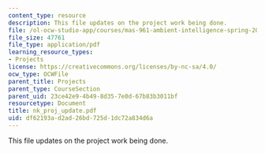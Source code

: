 ```yaml
---
content_type: resource
description: This file updates on the project work being done.
file: /ol-ocw-studio-app/courses/mas-961-ambient-intelligence-spring-2005/df62193ad2ad26bd725d1dc72a834d6a_nk_proj_update.pdf
file_size: 47761
file_type: application/pdf
learning_resource_types:
- Projects
license: https://creativecommons.org/licenses/by-nc-sa/4.0/
ocw_type: OCWFile
parent_title: Projects
parent_type: CourseSection
parent_uid: 23ce42e9-4b49-8d35-7e0d-67b83b3011bf
resourcetype: Document
title: nk_proj_update.pdf
uid: df62193a-d2ad-26bd-725d-1dc72a834d6a
---
```

This file updates on the project work being done.
